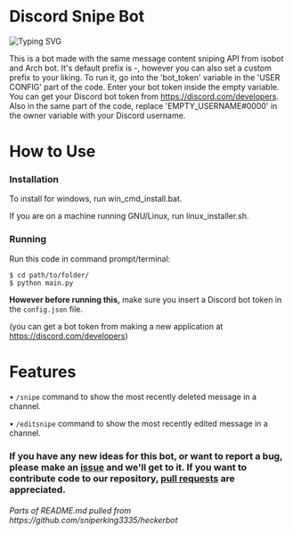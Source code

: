 # Discord Snipe Bot
![Typing SVG](https://readme-typing-svg.herokuapp.com?color=%2336BCF7&lines=You+can+snipe+message+content;You+can+editsnipe+message+content)

This is a bot made with the same message content sniping API from isobot and Arch bot.
It's default prefix is -, however you can also set a custom prefix to your liking.
To run it, go into the 'bot_token' variable in the 'USER CONFIG' part of the code. Enter your bot
token inside the empty variable. You can get your Discord bot token from https://discord.com/developers.
Also in the same part of the code, replace 'EMPTY_USERNAME#0000' in the owner variable with your Discord username.

# How to Use
### Installation
To install for windows, run win_cmd_install.bat.

If you are on a machine running GNU/Linux, run linux_installer.sh.

### Running
Run this code in command prompt/terminal:

```
$ cd path/to/folder/
$ python main.py
```

**However before running this,** make sure you insert a Discord bot token in the `config.json` file.

(you can get a bot token from making a new application at https://discord.com/developers)

# Features
• `/snipe` command to show the most recently deleted message in a channel.

• `/editsnipe` command to show the most recently edited message in a channel.

### If you have any new ideas for this bot, or want to report a bug, please make an [issue](https://github.com/notsniped/discord-snipe-bot/issues/new) and we'll get to it. If you want to contribute code to our repository, [pull requests](https://github.com/notsniped/discord-snipe-bot/pulls) are appreciated.
<h6>Parts of README.md pulled from https://github.com/sniperking3335/heckerbot</h6>
